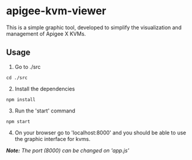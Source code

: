 # apigee-kvm-viewer

This is a simple graphic tool, developed to simplify the visualization and management of Apigee X KVMs.

## Usage
1. Go to ./src
```
cd ./src
```
2. Install the dependencies
```
npm install
```
3. Run the 'start' command
```
npm start 
```

4. On your browser go to 'localhost:8000' and you should be able to use the graphic interface for kvms.

***Note:** The port (8000) can be changed on 'app.js'*